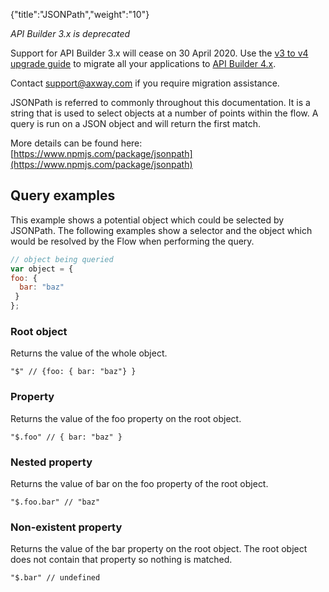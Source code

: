 {"title":"JSONPath","weight":"10"}

*API Builder 3.x is deprecated*

Support for API Builder 3.x will cease on 30 April 2020. Use the [v3 to v4 upgrade guide](https://docs.axway.com/bundle/API_Builder_4x_allOS_en/page/api_builder_v3_to_v4_upgrade_guide.html) to migrate all your applications to [API Builder 4.x](https://docs.axway.com/bundle/API_Builder_4x_allOS_en/page/api_builder_getting_started_guide.html).

Contact [support@axway.com](mailto:support@axway.com) if you require migration assistance.

JSONPath is referred to commonly throughout this documentation. It is a string that is used to select objects at a number of points within the flow. A query is run on a JSON object and will return the first match.

More details can be found here: [https://www.npmjs.com/package/jsonpath](https://www.npmjs.com/package/jsonpath)

## Query examples

This example shows a potential object which could be selected by JSONPath. The following examples show a selector and the object which would be resolved by the Flow when performing the query.

```javascript
// object being queried
var object = {
foo: {
  bar: "baz"
 }
};
```

### Root object

Returns the value of the whole object.

```
"$" // {foo: { bar: "baz"} }
```

### Property

Returns the value of the foo property on the root object.

```
"$.foo" // { bar: "baz" }
```

### Nested property

Returns the value of bar on the foo property of the root object.

```
"$.foo.bar" // "baz"
```

### Non-existent property

Returns the value of the bar property on the root object. The root object does not contain that property so nothing is matched.

```
"$.bar" // undefined
```
